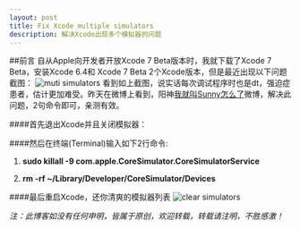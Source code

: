 ```yaml
---
layout: post
title: Fix Xcode multiple simulators
description: 解决Xcode出现多个模拟器的问题
---
```

##前言
自从Apple向开发者开放Xcode 7 Beta版本时，我就下载了Xcode 7 Beta，安装Xcode 6.4和 Xcode 7 Beta 2个Xcode版本，但是最近出现以下问题截图：
![muti simulators](http://sauchye.com/images/dev/multi_simulators.png)
看到如上截图，说实话每次调试程序时也是dt，强迫症患者，估计更加难受。昨天在微博上看到，阳神<a href="http://weibo.com/p/1005051364395395/home?from=page_100505&mod=TAB#place">我就叫Sunny怎么了</a>微博，解决此问题，2句命令即可，亲测有效。

####首先退出Xcode并且关闭模拟器：

####然后在终端(Terminal)输入如下2行命令:

1. **sudo killall -9 com.apple.CoreSimulator.CoreSimulatorService**

2. **rm -rf ~/Library/Developer/CoreSimulator/Devices**

####最后重启Xcode，还你清爽的模拟器列表
![clear simulators](http://sauchye.com/images/dev/clear.png)


*注：此博客如没有任何申明，皆属于原创，欢迎转载，转载请注明，不胜感激！*




